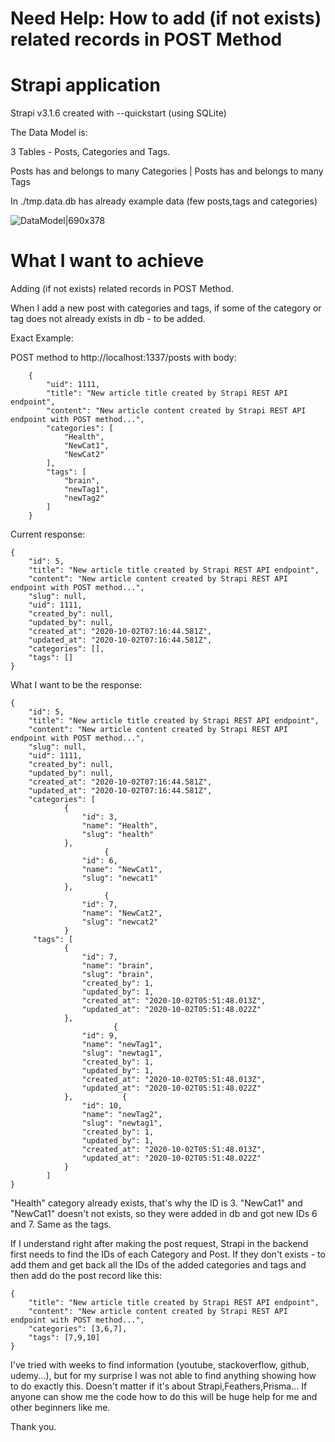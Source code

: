 # Need Help: How to add (if not exists) related records in POST Method
 
# Strapi application

Strapi v3.1.6 created with --quickstart (using SQLite)

The Data Model is:

3 Tables - Posts, Categories and Tags.

Posts has and belongs to many Categories | 
Posts has and belongs to many Tags

In ./tmp.data.db has already example data (few posts,tags and categories)

![DataModel|690x378](upload://nW2JJdpY61eKHWhudxlkolEaYrH.png) 

# What I want to achieve

Adding (if not exists) related records in POST Method.

When I add a new post with categories and tags, if some of the category or tag does not already exists in db - to be added.

Exact Example:

POST method to http://localhost:1337/posts with body:

```
    {
        "uid": 1111,
        "title": "New article title created by Strapi REST API endpoint",
        "content": "New article content created by Strapi REST API endpoint with POST method...",
        "categories": [
            "Health",
            "NewCat1",
            "NewCat2"
        ],
        "tags": [
            "brain",
            "newTag1",
            "newTag2"
        ]
    }
```

Current response:

```
{
    "id": 5,
    "title": "New article title created by Strapi REST API endpoint",
    "content": "New article content created by Strapi REST API endpoint with POST method...",
    "slug": null,
    "uid": 1111,
    "created_by": null,
    "updated_by": null,
    "created_at": "2020-10-02T07:16:44.581Z",
    "updated_at": "2020-10-02T07:16:44.581Z",
    "categories": [],
    "tags": []
}
```

What I want to be the response:

```
{
    "id": 5,
    "title": "New article title created by Strapi REST API endpoint",
    "content": "New article content created by Strapi REST API endpoint with POST method...",
    "slug": null,
    "uid": 1111,
    "created_by": null,
    "updated_by": null,
    "created_at": "2020-10-02T07:16:44.581Z",
    "updated_at": "2020-10-02T07:16:44.581Z",
    "categories": [
            {
                "id": 3,
                "name": "Health",
                "slug": "health"
            },
                     {
                "id": 6,
                "name": "NewCat1",
                "slug": "newcat1"
            },
                     {
                "id": 7,
                "name": "NewCat2",
                "slug": "newcat2"
            }
     "tags": [
            {
                "id": 7,
                "name": "brain",
                "slug": "brain",
                "created_by": 1,
                "updated_by": 1,
                "created_at": "2020-10-02T05:51:48.013Z",
                "updated_at": "2020-10-02T05:51:48.022Z"
            },
                       {
                "id": 9,
                "name": "newTag1",
                "slug": "newtag1",
                "created_by": 1,
                "updated_by": 1,
                "created_at": "2020-10-02T05:51:48.013Z",
                "updated_at": "2020-10-02T05:51:48.022Z"
            },           {
                "id": 10,
                "name": "newTag2",
                "slug": "newtag1",
                "created_by": 1,
                "updated_by": 1,
                "created_at": "2020-10-02T05:51:48.013Z",
                "updated_at": "2020-10-02T05:51:48.022Z"
            }
        ]
}
```
"Health" category already exists, that's why the ID is 3. "NewCat1" and "NewCat1" doesn't not exists, so they were added in db and got new IDs 6 and 7.
Same as the tags.

If I understand right after making the post request, Strapi in the backend first needs to find the IDs of each Category and Post. If they don't exists - to add them and get back all the IDs of the added categories and tags and then add do the post record like this:

```
{
    "title": "New article title created by Strapi REST API endpoint",
    "content": "New article content created by Strapi REST API endpoint with POST method...",
    "categories": [3,6,7],
    "tags": [7,9,10]
}
```

I've tried with weeks to find information (youtube, stackoverflow, github, udemy...), but for my surprise I was not able to find anything showing how to do exactly this. Doesn't matter if it's about Strapi,Feathers,Prisma... If anyone can show me the code how to do this will be huge help for me and other beginners like me.

Thank you.

